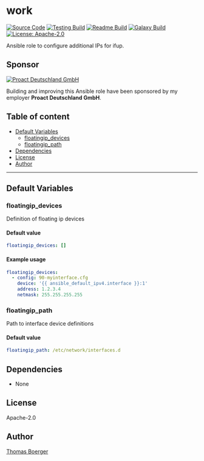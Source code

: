 # work

[![Source Code](https://img.shields.io/badge/github-source%20code-blue?logo=github&logoColor=white)](https://github.com/rolehippie/floatingip) [![Testing Build](https://github.com/rolehippie/floatingip/workflows/testing/badge.svg)](https://github.com/rolehippie/floatingip/actions?query=workflow%3Atesting) [![Readme Build](https://github.com/rolehippie/floatingip/workflows/readme/badge.svg)](https://github.com/rolehippie/floatingip/actions?query=workflow%3Areadme) [![Galaxy Build](https://github.com/rolehippie/floatingip/workflows/galaxy/badge.svg)](https://github.com/rolehippie/floatingip/actions?query=workflow%3Agalaxy) [![License: Apache-2.0](https://img.shields.io/github/license/rolehippie/floatingip)](https://github.com/rolehippie/floatingip/blob/master/LICENSE) 

Ansible role to configure additional IPs for ifup. 

## Sponsor 

[![Proact Deutschland GmbH](https://proact.eu/wp-content/uploads/2020/03/proact-logo.png)](https://proact.eu) 

Building and improving this Ansible role have been sponsored by my employer **Proact Deutschland GmbH**.

## Table of content

* [Default Variables](#default-variables)
  * [floatingip_devices](#floatingip_devices)
  * [floatingip_path](#floatingip_path)
* [Dependencies](#dependencies)
* [License](#license)
* [Author](#author)

---

## Default Variables

### floatingip_devices

Definition of floating ip devices

#### Default value

```YAML
floatingip_devices: []
```

#### Example usage

```YAML
floatingip_devices:
  - config: 90-myinterface.cfg
    device: '{{ ansible_default_ipv4.interface }}:1'
    address: 1.2.3.4
    netmask: 255.255.255.255
```

### floatingip_path

Path to interface device definitions

#### Default value

```YAML
floatingip_path: /etc/network/interfaces.d
```

## Dependencies

* None

## License

Apache-2.0

## Author

[Thomas Boerger](https://github.com/tboerger)
